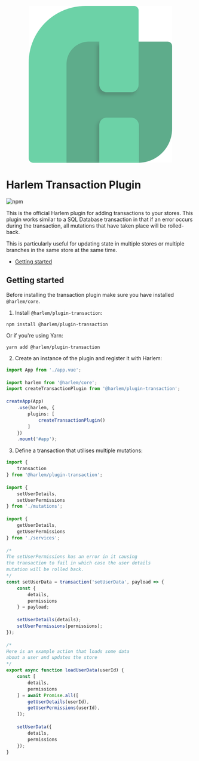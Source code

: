 <p align="center">
    <a href="https://harlemjs.com">
        <img src="https://raw.githubusercontent.com/andrewcourtice/harlem/main/app/src/.vuepress/public/assets/images/logo-192.svg" alt="Harlem"/>
    </a>
</p>

# Harlem Transaction Plugin

![npm](https://img.shields.io/npm/v/@harlem/plugin-transaction)

This is the official Harlem plugin for adding transactions to your stores. This plugin works similar to a SQL Database transaction in that if an error occurs during the transaction, all mutations that have taken place will be rolled-back.

This is particularly useful for updating state in multiple stores or multiple branches in the same store at the same time.

<!-- TOC depthfrom:2 -->

- [Getting started](#getting-started)

<!-- /TOC -->

## Getting started

Before installing the transaction plugin make sure you have installed `@harlem/core`.

1. Install `@harlem/plugin-transaction`:
```
npm install @harlem/plugin-transaction
```
Or if you're using Yarn:
```
yarn add @harlem/plugin-transaction
```

2. Create an instance of the plugin and register it with Harlem:
```typescript
import App from './app.vue';

import harlem from '@harlem/core';
import createTransactionPlugin from '@harlem/plugin-transaction';

createApp(App)
    .use(harlem, {
        plugins: [
            createTransactionPlugin()
        ]
    })
    .mount('#app');
```

3. Define a transaction that utilises multiple mutations:
```typescript
import {
    transaction
} from '@harlem/plugin-transaction';

import {
    setUserDetails,
    setUserPermissions
} from './mutations';

import {
    getUserDetails,
    getUserPermissions
} from './services';

/*
The setUserPermissions has an error in it causing
the transaction to fail in which case the user details
mutation will be rolled back.
*/
const setUserData = transaction('setUserData', payload => {
    const {
        details,
        permissions
    } = payload;

    setUserDetails(details);
    setUserPermissions(permissions);
});

/*
Here is an example action that loads some data
about a user and updates the store
*/
export async function loadUserData(userId) {
    const [
        details,
        permissions
    ] = await Promise.all([
        getUserDetails(userId),
        getUserPermissions(userId),
    ]);

    setUserData({
        details,
        permissions
    });
}
```
